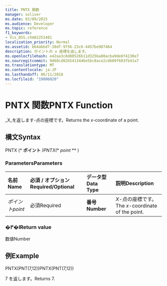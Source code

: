 ```yaml
---
title: PNTX 関数
manager: soliver
ms.date: 03/09/2015
ms.audience: Developer
ms.topic: reference
f1_keywords:
- Vis_DSS.chm82251481
localization_priority: Normal
ms.assetid: b64abbd7-38df-9756-23c6-4457be987464
description: ポイントの x 座標を返します。
ms.openlocfilehash: e42aa3c8d80526b11d325ba80acba9de6f4130e7
ms.sourcegitcommit: 9d60cd82b5413446e5bc8ace2cd689f683fb41a7
ms.translationtype: MT
ms.contentlocale: ja-JP
ms.lasthandoff: 06/11/2018
ms.locfileid: "19806020"
---
```

# <a name="pntx-function"></a><span data-ttu-id="fc832-103">PNTX 関数</span><span class="sxs-lookup"><span data-stu-id="fc832-103">PNTX Function</span></span>

<span data-ttu-id="fc832-104">_X_を返します-点の座標です。</span><span class="sxs-lookup"><span data-stu-id="fc832-104">Returns the  _x_-coordinate of a point.</span></span>
  
## <a name="syntax"></a><span data-ttu-id="fc832-105">構文</span><span class="sxs-lookup"><span data-stu-id="fc832-105">Syntax</span></span>

<span data-ttu-id="fc832-106">PNTX (* **ポイント** *)</span><span class="sxs-lookup"><span data-stu-id="fc832-106">PNTX(** *point* ** )</span></span> 
  
### <a name="parameters"></a><span data-ttu-id="fc832-107">Parameters</span><span class="sxs-lookup"><span data-stu-id="fc832-107">Parameters</span></span>

|<span data-ttu-id="fc832-108">**名前**</span><span class="sxs-lookup"><span data-stu-id="fc832-108">**Name**</span></span>|<span data-ttu-id="fc832-109">**必須 / オプション**</span><span class="sxs-lookup"><span data-stu-id="fc832-109">**Required/Optional**</span></span>|<span data-ttu-id="fc832-110">**データ型**</span><span class="sxs-lookup"><span data-stu-id="fc832-110">**Data Type**</span></span>|<span data-ttu-id="fc832-111">**説明**</span><span class="sxs-lookup"><span data-stu-id="fc832-111">**Description**</span></span>|
|:-----|:-----|:-----|:-----|
| <span data-ttu-id="fc832-112">_ポイント_</span><span class="sxs-lookup"><span data-stu-id="fc832-112">_point_</span></span> <br/> |<span data-ttu-id="fc832-113">必須</span><span class="sxs-lookup"><span data-stu-id="fc832-113">Required</span></span>  <br/> |<span data-ttu-id="fc832-114">**番号**</span><span class="sxs-lookup"><span data-stu-id="fc832-114">**Number**</span></span> <br/> |<span data-ttu-id="fc832-115">_X_-点の座標です。</span><span class="sxs-lookup"><span data-stu-id="fc832-115">The  _x_-coordinate of the point.</span></span>  <br/> |
   
### <a name="return-value"></a><span data-ttu-id="fc832-116">�߂�l</span><span class="sxs-lookup"><span data-stu-id="fc832-116">Return value</span></span>

<span data-ttu-id="fc832-117">数値</span><span class="sxs-lookup"><span data-stu-id="fc832-117">Number</span></span>
  
## <a name="example"></a><span data-ttu-id="fc832-118">例</span><span class="sxs-lookup"><span data-stu-id="fc832-118">Example</span></span>

<span data-ttu-id="fc832-119">PNTX(PNT(7,12))</span><span class="sxs-lookup"><span data-stu-id="fc832-119">PNTX(PNT(7,12))</span></span> 
  
<span data-ttu-id="fc832-120">7 を返します。</span><span class="sxs-lookup"><span data-stu-id="fc832-120">Returns 7.</span></span> 
  

